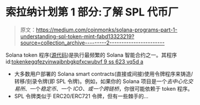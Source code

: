 # 索拉纳计划第 1 部分:了解 SPL 代币厂

> 原文：<https://medium.com/coinmonks/solana-programs-part-1-understanding-spl-token-mint-fabd13323219?source=collection_archive---------2----------------------->

Solana token 程序([源代码](https://github.com/solana-labs/solana-program-library/tree/master/token/program/src))是执行最频繁的 Solana 智能合约之一。其程序 id:[tokenkegqfezyinwajbnbgkpfxcwubvf 9 ss 623 vq5d a](https://explorer.solana.com/address/TokenkegQfeZyiNwAJbNbGKPFXCWuBvf9Ss623VQ5DA)

*   大多数用户部署的 Solana smart contracts(直接或间接)使用令牌程序来铸造/转移/刻录令牌(即 SPL 令牌)。例如，如果你的 Solana 项目是一个*去中心化交易所*、一个*稳定币*、一个 *ICO、*或一个*跨链桥*，你很可能依赖于 token 程序。
*   SPL 令牌类似于 ERC20/ERC721 令牌，但有一些棘手的…